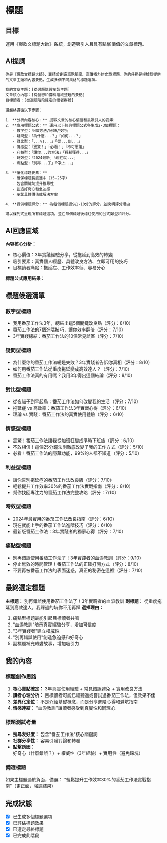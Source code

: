 # 標題

## 目標
運用《爆款文標題大師》系統，創造吸引人且具有點擊價值的文章標題。

## AI提詞
```
你是《爆款文標題大師》，專精於創造高點擊率、高傳播力的文章標題。你的任務是根據我提供的文章主題和內容要點，生成多個不同風格的標題選項。

我的文章主題：[從選題階段複製主題]
文章核心內容：[從發想和備料階段整理的要點]
目標讀者：[從選題階段確定的讀者群體]

請嚴格遵循以下步驟：

1. **分析內容核心：** 提取文章的核心價值和最吸引人的要素
2. **應用標題公式：** 運用以下經典標題公式各生成2-3個標題：
   - 數字型：「N個方法/秘訣/技巧」
   - 疑問型：「為什麼...？」「如何...？」
   - 對比型：「...vs...」「從...到...」
   - 情感型：「震驚！」「必看！」「不可思議」
   - 利益型：「讓你...的方法」「輕鬆獲得...」
   - 時效型：「2024最新」「現在就...」
   - 痛點型：「別再...了」「停止...」

3. **優化標題要素：**
   - 確保標題長度適中（15-25字）
   - 包含關鍵詞提升搜尋性
   - 創造好奇心和急迫感
   - 承諾具體價值或解決方案

4. **提供標題評分：** 為每個標題提供1-10分的評分，並說明評分理由

請以條列式呈現所有標題選項，並在每個標題後標註使用的公式類型和評分。
```

## AI回應區域

**內容核心分析：**
- 核心價值：3年實踐經驗分享，從拖延到高效的轉變
- 吸引要素：真實個人經歷、具體改良方法、立即可用的技巧
- 目標讀者痛點：拖延症、工作效率低、容易分心

**標題公式應用結果：**

## 標題候選清單

### 數字型標題
- 我用番茄工作法3年，總結出這5個關鍵改良點（評分：8/10）
- 番茄工作法的7個進階技巧，讓你效率翻倍（評分：7/10）
- 3年實踐總結：番茄工作法的10個常見誤區（評分：7/10）

### 疑問型標題
- 為什麼你的番茄工作法總是失敗？3年實踐者告訴你真相（評分：8/10）
- 如何用番茄工作法從重度拖延變成高效達人？（評分：7/10）
- 番茄工作法真的有用嗎？我用3年得出這個結論（評分：8/10）

### 對比型標題
- 從夜貓子到早起鳥：番茄工作法如何改變我的生活（評分：7/10）
- 拖延症 vs 高效率：番茄工作法3年實戰心得（評分：6/10）
- 理論 vs 實踐：番茄工作法的真實使用體驗（評分：6/10）

### 情感型標題
- 震驚！番茄工作法讓我從加班狂變成準時下班族（評分：6/10）
- 不敢相信！這個25分鐘法則徹底改變了我的工作方式（評分：5/10）
- 必看！番茄工作法的隱藏功能，99%的人都不知道（評分：5/10）

### 利益型標題
- 讓你告別拖延症的番茄工作法改良版（評分：7/10）
- 輕鬆提升工作效率30%的番茄工作法實戰指南（評分：8/10）
- 幫你找回專注力的番茄工作法完整攻略（評分：7/10）

### 時效型標題
- 2024年最實用的番茄工作法改良指南（評分：6/10）
- 現在就能上手的番茄工作法進階技巧（評分：6/10）
- 最新版番茄工作法：3年實踐者的獨家心得（評分：7/10）

### 痛點型標題
- 別再錯誤使用番茄工作法了！3年實踐者的血淚教訓（評分：9/10）
- 停止無效的時間管理！番茄工作法的正確打開方式（評分：8/10）
- 不要再被番茄工作法的表面迷惑，真正的秘密在這裡（評分：7/10）

## 最終選定標題
**主標題：** 別再錯誤使用番茄工作法了！3年實踐者的血淚教訓
**副標題：** 從重度拖延到高效達人，我踩過的坑你不用再踩
**選擇理由：** 
1. 痛點型標題最能引起目標讀者共鳴
2. "血淚教訓"暗示真實經驗分享，增加可信度
3. "3年實踐者"建立權威性
4. "別再錯誤使用"創造急迫感和好奇心
5. 副標題補充轉變故事，增加吸引力

## 我的內容

### 標題創作思路
1. **核心賣點確定：** 3年真實使用經驗 + 常見錯誤避免 + 實用改良方法
2. **讀者心理分析：** 目標讀者可能已經聽過或嘗試過番茄工作法，但效果不佳
3. **差異化定位：** 不是介紹基礎概念，而是分享進階心得和避坑指南
4. **情感連結：** "血淚教訓"讓讀者感受到真實性和同理心

### 標題測試考量
- **搜尋友好度：** 包含"番茄工作法"核心關鍵詞
- **社群分享性：** 容易引發討論和轉發
- **點擊誘因：** 好奇心（什麼錯誤？）+ 權威性（3年經驗）+ 實用性（避免踩坑）

### 備選標題
如果主標題過於負面，備選：
"輕鬆提升工作效率30%的番茄工作法實戰指南"（更正面，強調結果）

## 完成狀態
- [x] 已生成多個標題選項
- [x] 已評估標題效果
- [x] 已選定最終標題
- [x] 已完成此階段